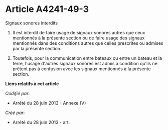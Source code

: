 # Article A4241-49-3

Signaux sonores interdits

1. Il est interdit de faire usage de signaux sonores autres que ceux mentionnés à la présente section ou de faire usage des
signaux mentionnés dans des conditions autres que celles prescrites ou admises par la présente section.

2. Toutefois, pour la communication entre bateaux ou entre un bateau et la terre, l'usage d'autres signaux sonores est admis
à condition qu'ils ne prêtent pas à confusion avec les signaux mentionnés à la présente section.

**Liens relatifs à cet article**

_Codifié par_:

  - Arrêté du 28 juin 2013 -  Annexe (V)

_Créé par_:

  - Arrêté du 28 juin 2013 - art.
